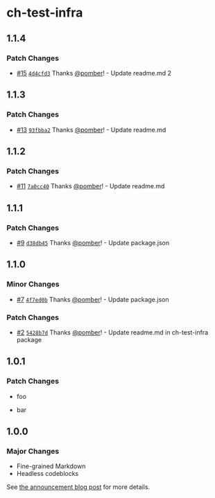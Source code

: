 # ch-test-infra

## 1.1.4

### Patch Changes

- [#15](https://github.com/pomber/infra-test/pull/15) [`4d4cfd3`](https://github.com/pomber/infra-test/commit/4d4cfd396e038b6ff6dd81b59c06fac852ad0d2c) Thanks [@pomber](https://github.com/pomber)! - Update readme.md 2

## 1.1.3

### Patch Changes

- [#13](https://github.com/pomber/infra-test/pull/13) [`93fbba2`](https://github.com/pomber/infra-test/commit/93fbba2b322d1d6da132426d6da38890af51ff0e) Thanks [@pomber](https://github.com/pomber)! - Update readme.md

## 1.1.2

### Patch Changes

- [#11](https://github.com/pomber/infra-test/pull/11) [`7a0cc40`](https://github.com/pomber/infra-test/commit/7a0cc4050c556bb69f6b258a123290daa6c9c6c9) Thanks [@pomber](https://github.com/pomber)! - Update readme.md

## 1.1.1

### Patch Changes

- [#9](https://github.com/pomber/infra-test/pull/9) [`d38db45`](https://github.com/pomber/infra-test/commit/d38db45b9de14e562c7a1119011b215b9587850a) Thanks [@pomber](https://github.com/pomber)! - Update package.json

## 1.1.0

### Minor Changes

- [#7](https://github.com/pomber/infra-test/pull/7) [`4f7ed0b`](https://github.com/pomber/infra-test/commit/4f7ed0be661400aeda04fdfe268575d5a4cc8afd) Thanks [@pomber](https://github.com/pomber)! - Update package.json

### Patch Changes

- [#2](https://github.com/pomber/infra-test/pull/2) [`5428b7d`](https://github.com/pomber/infra-test/commit/5428b7d28e1cc9793a8e14dc61be26f607463963) Thanks [@pomber](https://github.com/pomber)! - Update readme.md in ch-test-infra package

## 1.0.1

### Patch Changes

- foo

- bar

## 1.0.0

### Major Changes

- Fine-grained Markdown
- Headless codeblocks

See [the announcement blog post](https://codehike.org/blog/v1) for more details.
